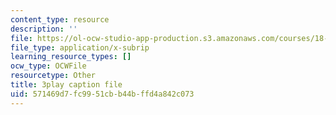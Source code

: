 ```yaml
---
content_type: resource
description: ''
file: https://ol-ocw-studio-app-production.s3.amazonaws.com/courses/18-01sc-single-variable-calculus-fall-2010/571469d7fc9951cbb44bffd4a842c073_al2lzKq4o5E.vtt
file_type: application/x-subrip
learning_resource_types: []
ocw_type: OCWFile
resourcetype: Other
title: 3play caption file
uid: 571469d7-fc99-51cb-b44b-ffd4a842c073
---
```

